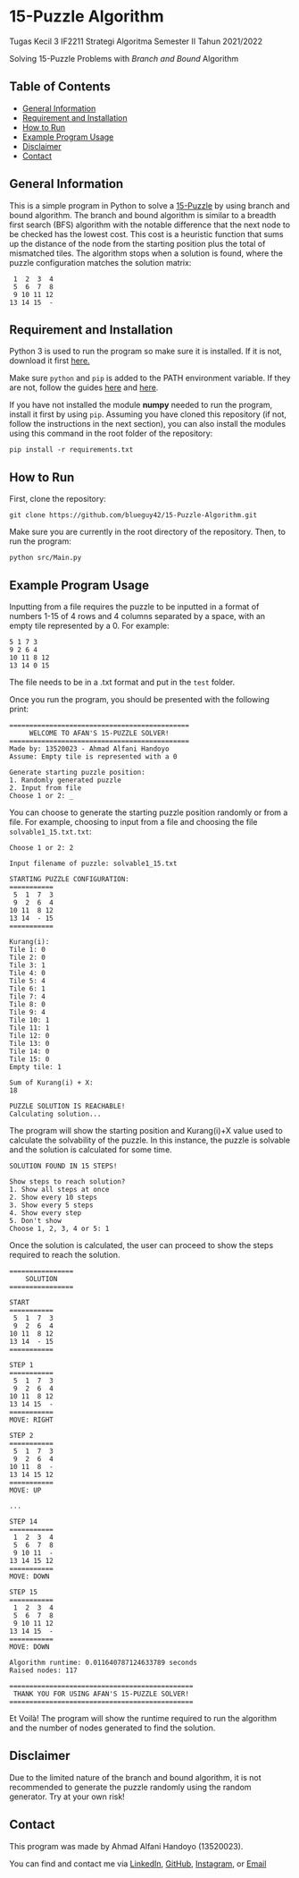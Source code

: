 # 15-Puzzle Algorithm

Tugas Kecil 3 IF2211 Strategi Algoritma Semester II Tahun 2021/2022

Solving 15-Puzzle Problems with <i>Branch and Bound</i> Algorithm

## Table of Contents
* [General Information](#general-information)
* [Requirement and Installation](#requirement-and-installation)
* [How to Run](#how-to-run)
* [Example Program Usage](#example-program-usage)
* [Disclaimer](#disclaimer)
* [Contact](#contact)

## General Information
This is a simple program in Python to solve a <a href="https://en.wikipedia.org/wiki/15_puzzle">15-Puzzle</a> by using branch and bound algorithm. The branch and bound algorithm is similar to a breadth first search (BFS) algorithm with the notable difference that the next node to be checked has the lowest cost. This cost is a heuristic function that sums up the distance of the node from the starting position plus the total of mismatched tiles. The algorithm stops when a solution is found, where the puzzle configuration matches the solution matrix:
```
 1  2  3  4
 5  6  7  8
 9 10 11 12
13 14 15  -
```

## Requirement and Installation
Python 3 is used to run the program so make sure it is installed. If it is not, download it first <a href="http://www.python.org/downloads/">here.</a>

Make sure ```python``` and ```pip``` is added to the PATH environment variable. If they are not, follow the guides <a href="http://stackoverflow.com/questions/3701646/how-to-add-to-the-pythonpath-in-windows-so-it-finds-my-modules-packages">here</a> and <a href="http://stackoverflow.com/questions/23708898/pip-is-not-recognized-as-an-internal-or-external-command">here</a>.

If you have not installed the module <b>numpy</b> needed to run the program, install it first by using ```pip```.
 Assuming you have cloned this repository (if not, follow the instructions in the next section), you can also install the modules using this command in the root folder of the repository:
```
pip install -r requirements.txt
```

## How to Run
First, clone the repository:
```
git clone https://github.com/blueguy42/15-Puzzle-Algorithm.git
```
Make sure you are currently in the root directory of the repository. Then, to run the program:
```
python src/Main.py
```

## Example Program Usage

Inputting from a file requires the puzzle to be inputted in a format of numbers 1-15 of 4 rows and 4 columns separated by a space, with an empty tile represented by a 0. For example:
```
5 1 7 3
9 2 6 4
10 11 8 12
13 14 0 15
```
The file needs to be in a .txt format and put in the `test` folder. 

Once you run the program, you should be presented with the following print:
```
=============================================
     WELCOME TO AFAN'S 15-PUZZLE SOLVER!
=============================================
Made by: 13520023 - Ahmad Alfani Handoyo
Assume: Empty tile is represented with a 0

Generate starting puzzle position:
1. Randomly generated puzzle
2. Input from file
Choose 1 or 2: _
```
You can choose to generate the starting puzzle position randomly or from a file. For example, choosing to input from a file and choosing the file `solvable1_15.txt.txt`:
```
Choose 1 or 2: 2

Input filename of puzzle: solvable1_15.txt

STARTING PUZZLE CONFIGURATION:
===========
 5  1  7  3
 9  2  6  4
10 11  8 12
13 14  - 15
===========

Kurang(i):
Tile 1: 0
Tile 2: 0
Tile 3: 1
Tile 4: 0
Tile 5: 4
Tile 6: 1
Tile 7: 4
Tile 8: 0
Tile 9: 4
Tile 10: 1
Tile 11: 1
Tile 12: 0
Tile 13: 0
Tile 14: 0
Tile 15: 0
Empty tile: 1

Sum of Kurang(i) + X:
18

PUZZLE SOLUTION IS REACHABLE!
Calculating solution...
```
The program will show the starting position and Kurang(i)+X value used to calculate the solvability of the puzzle. In this instance, the puzzle is solvable and the solution is calculated for some time.
```
SOLUTION FOUND IN 15 STEPS!

Show steps to reach solution?
1. Show all steps at once
2. Show every 10 steps
3. Show every 5 steps
4. Show every step
5. Don't show
Choose 1, 2, 3, 4 or 5: 1
```
Once the solution is calculated, the user can proceed to show the steps required to reach the solution.
```
================
    SOLUTION
================

START
===========
 5  1  7  3
 9  2  6  4
10 11  8 12
13 14  - 15
===========

STEP 1
===========
 5  1  7  3
 9  2  6  4
10 11  8 12
13 14 15  -
===========
MOVE: RIGHT

STEP 2
===========
 5  1  7  3
 9  2  6  4
10 11  8  -
13 14 15 12
===========
MOVE: UP

...

STEP 14
===========
 1  2  3  4
 5  6  7  8
 9 10 11  -
13 14 15 12
===========
MOVE: DOWN

STEP 15
===========
 1  2  3  4
 5  6  7  8
 9 10 11 12
13 14 15  -
===========
MOVE: DOWN

Algorithm runtime: 0.011640787124633789 seconds
Raised nodes: 117

==============================================
 THANK YOU FOR USING AFAN'S 15-PUZZLE SOLVER!
==============================================
```
Et Voilà! The program will show the runtime required to run the algorithm and the number of nodes generated to find the solution.

## Disclaimer
Due to the limited nature of the branch and bound algorithm, it is not recommended to generate the puzzle randomly using the random generator. Try at your own risk!

## Contact
This program was made by Ahmad Alfani Handoyo (13520023).

You can find and contact me via <a href="http://www.linkedin.com/in/ahmad-alfani-handoyo/">LinkedIn</a>, <a href="http://github.com/blueguy42">GitHub</a>, <a href="http://www.instagram.com/afanhandoyo/">Instagram</a>, or <a href="mailto:ahmadalfanihandoyo1@gmail.com">Email</a>
